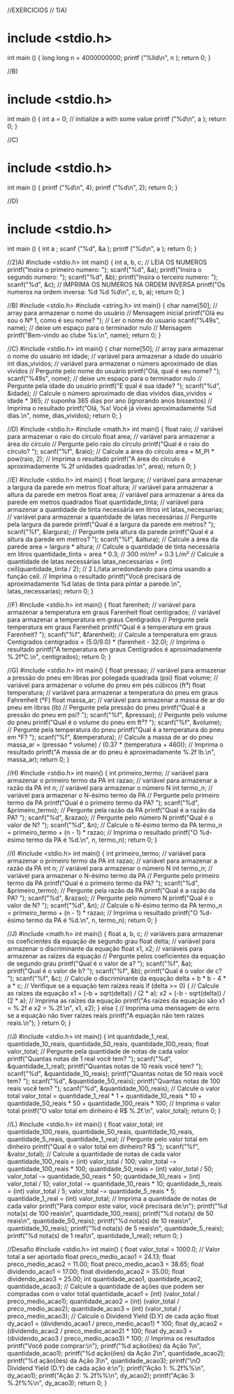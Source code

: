 //EXERCICIOS
// 1)A)

# include <stdio.h>
int main () {
 long long n = 4000000000;
 printf ("%lld\n", n );
 return 0;
}

//B)
# include <stdio.h>
int main () {
 int a = 0; // initialize a with some value
 printf ("%d\n", a );
 return 0;
}

//C)
# include <stdio.h>
int main () {
 printf ("%d\n", 4);
 printf ("%d\n", 2);
 return 0;
}

//D)
# include <stdio.h>
int main () {
 int a ;
 scanf ("%d", &a );
 printf ("%d\n", a );
 return 0;
}

//2)A)
#include <stdio.h>
int main() {
 int a, b, c;
 // LEIA OS NUMEROS
 printf("Insira o primeiro numero: ");
 scanf("%d", &a);
 printf("Insira o segundo numero: ");
 scanf("%d", &b);
 printf("Insira o terceiro numero: ");
 scanf("%d", &c);
 // IMPRIMA OS NUMEROS NA ORDEM INVERSA
 printf("Os numeros na ordem inversa: %d %d %d\n", c, b, a);
 return 0;
}

//B)
#include <stdio.h>
#include <string.h>
int main() {
 char name[50]; // array para armazenar o nome do usuário
 // Mensagem inicial
 printf("Olá eu sou o Nº 1, como é seu nome? ");
 // Ler o nome do usuario
 scanf("%49s", name); // deixe um espaço para o terminador nulo
 // Mensagem
 printf("Bem-vindo ao clube %s.\n", name);
 return 0;
}


//C)
#include <stdio.h>
int main() {
 char nome[50]; // array para armazenar o nome do usuário
 int idade; // variável para armazenar a idade do usuário
 int dias_vividos; // variável para armazenar o número aproximado de dias vividos
 // Pergunte pelo nome do usuário
 printf("Olá, qual é seu nome? ");
 scanf("%49s", nome); // deixe um espaço para o terminador nulo
 // Pergunte pela idade do usuário
 printf("E qual é sua idade? ");
 scanf("%d", &idade);
 // Calcule o número aproximado de dias vividos
 dias_vividos = idade * 365; // suponha 365 dias por ano (ignorando anos bissextos)
 // Imprima o resultado
 printf("Olá, %s! Você já viveu aproximadamente %d dias.\n", nome, dias_vividos);
 return 0;
}


//D)
#include <stdio.h>
#include <math.h>
int main() {
 float raio; // variável para armazenar o raio do círculo
 float area; // variável para armazenar a área do círculo
 // Pergunte pelo raio do círculo
 printf("Qual é o raio do círculo? ");
 scanf("%f", &raio);
 // Calcule a área do círculo
 area = M_PI * pow(raio, 2);
 // Imprima o resultado
 printf("A área do círculo é aproximadamente %.2f unidades quadradas.\n", area);
 return 0;
}


//E)
#include <stdio.h>
int main() {
 float largura; // variável para armazenar a largura da parede em metros
 float altura; // variável para armazenar a altura da parede em metros
 float area; // variável para armazenar a área da parede em metros quadrados
 float quantidade_tinta; // variável para armazenar a quantidade de tinta necessária em litros
 int latas_necessarias; // variável para armazenar a quantidade de latas necessárias
 // Pergunte pela largura da parede
 printf("Qual é a largura da parede em metros? ");
 scanf("%f", &largura);
 // Pergunte pela altura da parede
 printf("Qual é a altura da parede em metros? ");
 scanf("%f", &altura);
 // Calcule a área da parede
 area = largura * altura;
 // Calcule a quantidade de tinta necessária em litros
 quantidade_tinta = area * 0.3; // 300 ml/m² = 0.3 L/m²
 // Calcule a quantidade de latas necessárias
 latas_necessarias = (int) ceil(quantidade_tinta / 2); // 2 L/lata arredondando para cima usando a função ceil.
 // Imprima o resultado
 printf("Você precisará de aproximadamente %d latas de tinta para pintar a parede.\n", latas_necessarias);
 return 0;
}



//F)
#include <stdio.h>
int main() {
 float farenheit; // variável para armazenar a temperatura em graus Farenheit
 float centigrados; // variável para armazenar a temperatura em graus Centígrados
 // Pergunte pela temperatura em graus Farenheit
 printf("Qual é a temperatura em graus Farenheit? ");
 scanf("%f", &farenheit);
 // Calcule a temperatura em graus Centígrados
 centigrados = (5.0/9.0) * (farenheit - 32.0);
 // Imprima o resultado
 printf("A temperatura em graus Centígrados é aproximadamente %.2f°C.\n", centigrados);
 return 0;
}



//G)
#include <stdio.h>
int main() {
 float pressao; // variável para armazenar a pressão do pneu em libras por polegada quadrada (psi)
 float volume; // variável para armazenar o volume do pneu em pés cúbicos (ft³)
 float temperatura; // variável para armazenar a temperatura do pneu em graus Fahrenheit (°F)
 float massa_ar; // variável para armazenar a massa de ar do pneu em libras (lb)
 // Pergunte pela pressão do pneu
 printf("Qual é a pressão do pneu em psi? ");
 scanf("%f", &pressao);
 // Pergunte pelo volume do pneu
 printf("Qual é o volume do pneu em ft³? ");
 scanf("%f", &volume);
 // Pergunte pela temperatura do pneu
 printf("Qual é a temperatura do pneu em °F? ");
 scanf("%f", &temperatura);
 // Calcule a massa de ar do pneu
 massa_ar = (pressao * volume) / (0.37 * (temperatura + 460));
 // Imprima o resultado
 printf("A massa de ar do pneu é aproximadamente %.2f lb.\n", massa_ar);
 return 0;
}


//H)
#include <stdio.h>
int main() {
 int primeiro_termo; // variável para armazenar o primeiro termo da PA
 int razao; // variável para armazenar a razão da PA
 int n; // variável para armazenar o número N
 int termo_n; // variável para armazenar o N-ésimo termo da PA
 // Pergunte pelo primeiro termo da PA
 printf("Qual é o primeiro termo da PA? ");
 scanf("%d", &primeiro_termo);
 // Pergunte pela razão da PA
 printf("Qual é a razão da PA? ");
 scanf("%d", &razao);
 // Pergunte pelo número N
 printf("Qual é o valor de N? ");
 scanf("%d", &n);
 // Calcule o N-ésimo termo da PA
 termo_n = primeiro_termo + (n - 1) * razao;
 // Imprima o resultado
 printf("O %d-ésimo termo da PA é %d.\n", n, termo_n);
 return 0;
}


//I)
#include <stdio.h>
int main() {
 int primeiro_termo; // variável para armazenar o primeiro termo da PA
 int razao; // variável para armazenar a razão da PA
 int n; // variável para armazenar o número N
 int termo_n; // variável para armazenar o N-ésimo termo da PA
 // Pergunte pelo primeiro termo da PA
 printf("Qual é o primeiro termo da PA? ");
 scanf("%d", &primeiro_termo);
 // Pergunte pela razão da PA
 printf("Qual é a razão da PA? ");
 scanf("%d", &razao);
 // Pergunte pelo número N
 printf("Qual é o valor de N? ");
 scanf("%d", &n);
 // Calcule o N-ésimo termo da PA
 termo_n = primeiro_termo + (n - 1) * razao;
 // Imprima o resultado
 printf("O %d-ésimo termo da PA é %d.\n", n, termo_n);
 return 0;
}



//J)
#include <math.h>
int main() {
 float a, b, c; // variáveis para armazenar os coeficientes da equação de segundo grau
 float delta; // variável para armazenar o discriminante da equação
 float x1, x2; // variáveis para armazenar as raízes da equação
 // Pergunte pelos coeficientes da equação de segundo grau
 printf("Qual é o valor de a? ");
 scanf("%f", &a);
 printf("Qual é o valor de b? ");
 scanf("%f", &b);
 printf("Qual é o valor de c? ");
 scanf("%f", &c);
 // Calcule o discriminante da equação
 delta = b * b - 4 * a * c;
 // Verifique se a equação tem raízes reais
 if (delta >= 0) {
 // Calcule as raízes da equação
 x1 = (-b + sqrt(delta)) / (2 * a);
 x2 = (-b - sqrt(delta)) / (2 * a);
 // Imprima as raízes da equação
 printf("As raízes da equação são x1 = %.2f e x2 = %.2f.\n", x1, x2);
 } else {
 // Imprima uma mensagem de erro se a equação não tiver raízes reais
 printf("A equação não tem raízes reais.\n");
 }
 return 0;
}




//J)
#include <stdio.h>
int main() {
 int quantidade_1_real, quantidade_10_reais, quantidade_50_reais, quantidade_100_reais;
 float valor_total;
 // Pergunte pela quantidade de notas de cada valor
 printf("Quantas notas de 1 real você tem? ");
 scanf("%d", &quantidade_1_real);
 printf("Quantas notas de 10 reais você tem? ");
 scanf("%d", &quantidade_10_reais);
 printf("Quantas notas de 50 reais você tem? ");
 scanf("%d", &quantidade_50_reais);
 printf("Quantas notas de 100 reais você tem? ");
 scanf("%d", &quantidade_100_reais);
 // Calcule o valor total
 valor_total = quantidade_1_real * 1 + quantidade_10_reais * 10 + quantidade_50_reais * 50 + quantidade_100_reais * 100;
 // Imprima o valor total
 printf("O valor total em dinheiro é R$ %.2f.\n", valor_total);
 return 0;
}


//L)
#include <stdio.h>
int main() {
 float valor_total;
 int quantidade_100_reais, quantidade_50_reais, quantidade_10_reais, quantidade_5_reais, quantidade_1_real;
 // Pergunte pelo valor total em dinheiro
 printf("Qual é o valor total em dinheiro? R$ ");
 scanf("%f", &valor_total);
 // Calcule a quantidade de notas de cada valor
 quantidade_100_reais = (int) valor_total / 100;
 valor_total -= quantidade_100_reais * 100;
 quantidade_50_reais = (int) valor_total / 50;
 valor_total -= quantidade_50_reais * 50;
 quantidade_10_reais = (int) valor_total / 10;
 valor_total -= quantidade_10_reais * 10;
 quantidade_5_reais = (int) valor_total / 5;
 valor_total -= quantidade_5_reais * 5;
 quantidade_1_real = (int) valor_total;
 // Imprima a quantidade de notas de cada valor
 printf("Para compor este valor, você precisará de:\n");
 printf("%d nota(s) de 100 reais\n", quantidade_100_reais);
 printf("%d nota(s) de 50 reais\n", quantidade_50_reais);
 printf("%d nota(s) de 10 reais\n", quantidade_10_reais);
 printf("%d nota(s) de 5 reais\n", quantidade_5_reais);
 printf("%d nota(s) de 1 real\n", quantidade_1_real);
 return 0;
}




//Desafio
#include <stdio.h>
int main() {
 float valor_total = 1000.0; // Valor total a ser aportado
 float preco_medio_acao1 = 24.13;
 float preco_medio_acao2 = 11.00;
 float preco_medio_acao3 = 38.65;
 float dividendo_acao1 = 17.00;
 float dividendo_acao2 = 35.00;
 float dividendo_acao3 = 25.00;
 int quantidade_acao1, quantidade_acao2, quantidade_acao3;
 // Calcule a quantidade de ações que podem ser compradas com o valor total
 quantidade_acao1 = (int) (valor_total / preco_medio_acao1);
 quantidade_acao2 = (int) (valor_total / preco_medio_acao2);
 quantidade_acao3 = (int) (valor_total / preco_medio_acao3);
 // Calcule o Dividend Yield (D.Y) de cada ação
 float dy_acao1 = (dividendo_acao1 / preco_medio_acao1) * 100;
 float dy_acao2 = (dividendo_acao2 / preco_medio_acao2) * 100;
 float dy_acao3 = (dividendo_acao3 / preco_medio_acao3) * 100;
 // Imprima os resultados
 printf("Você pode comprar:\n");
 printf("%d ação(ões) da Ação 1\n", quantidade_acao1);
 printf("%d ação(ões) da Ação 2\n", quantidade_acao2);
 printf("%d ação(ões) da Ação 3\n", quantidade_acao3);
 printf("\nO Dividend Yield (D.Y) de cada ação é:\n");
 printf("Ação 1: %.2f%%\n", dy_acao1);
 printf("Ação 2: %.2f%%\n", dy_acao2);
 printf("Ação 3: %.2f%%\n", dy_acao3);
 return 0;
}
